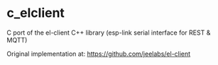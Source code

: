 # c_elclient
C port of the el-client C++ library (esp-link serial interface for REST &amp; MQTT)

Original implementation at: https://github.com/jeelabs/el-client

